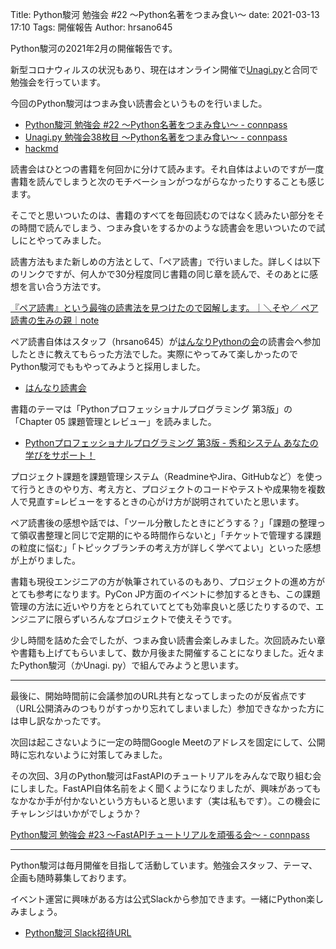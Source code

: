 Title: Python駿河 勉強会 #22 ～Python名著をつまみ食い～
date: 2021-03-13 17:10
Tags: 開催報告
Author: hrsano645

Python駿河の2021年2月の開催報告です。

新型コロナウィルスの状況もあり、現在はオンライン開催で[Unagi.py](https://unagi-py.connpass.com/)と合同で勉強会を行っています。

今回のPython駿河はつまみ食い読書会というものを行いました。

- [Python駿河 勉強会 #22 ～Python名著をつまみ食い～ - connpass](https://py-suruga.connpass.com/event/204027/)
- [Unagi.py 勉強会38枚目 ～Python名著をつまみ食い～ - connpass](https://unagi-py.connpass.com/event/204028/)
- [hackmd](https://hackmd.io/@pysuruga-unagipy/rJwabWheO)

読書会はひとつの書籍を何回かに分けて読みます。それ自体はよいのですが一度書籍を読んでしまうと次のモチベーションがつながらなかったりすることも感じます。

そこでと思いついたのは、書籍のすべてを毎回読むのではなく読みたい部分をその時間で読んでしまう、つまみ食いをするかのような読書会を思いついたので試しにとやってみました。

読書方法もまた新しめの方法として、「ペア読書」で行いました。詳しくは以下のリンクですが、何人かで30分程度同じ書籍の同じ章を読んで、そのあとに感想を言い合う方法です。

[『ペア読書』という最強の読書法を見つけたので図解します。｜＼そや／ ペア読書の生みの親｜note](https://note.com/1000tea_/n/nc4b9f41aee56)

ペア読書自体はスタッフ（hrsano645）が[はんなりPythonの会](https://hannari-python.connpass.com/)の読書会へ参加したときに教えてもらった方法でした。実際にやってみて楽しかったのでPython駿河でももやってみようと採用しました。

- [はんなり読書会](https://hannari-python.connpass.com/event/206907/)

書籍のテーマは「Pythonプロフェッショナルプログラミング 第3版」の「Chapter 05 課題管理とレビュー」を読みました。

- [Pythonプロフェッショナルプログラミング 第3版 - 秀和システム あなたの学びをサポート！](https://www.shuwasystem.co.jp/book/9784798053820.html)

プロジェクト課題を課題管理システム（ReadmineやJira、GitHubなど）を使って行うときのやり方、考え方と、プロジェクトのコードやテストや成果物を複数人で見直す=レビューをするときの心がけ方が説明されていたと思います。

ペア読書後の感想や話では、「ツール分散したときにどうする？」「課題の整理って領収書整理と同じで定期的にやる時間作らないと」「チケットで管理する課題の粒度に悩む」「トピックブランチの考え方が詳しく学べてよい」といった感想が上がりました。

書籍も現役エンジニアの方が執筆されているのもあり、プロジェクトの進め方がとても参考になります。PyCon JP方面のイベントに参加するときも、この課題管理の方法に近いやり方をとられていてとても効率良いと感じたりするので、エンジニアに限らずいろんなプロジェクトで使えそうです。

少し時間を詰めた会でしたが、つまみ食い読書会楽しみました。次回読みたい章や書籍も上げてもらいまして、数か月後また開催することになりました。近々またPython駿河（かUnagi. py）で組んでみようと思います。

---

最後に、開始時間前に会議参加のURL共有となってしまったのが反省点です（URL公開済みのつもりがすっかり忘れてしまいました）参加できなかった方には申し訳なかったです。

次回は起こさないように一定の時間Google Meetのアドレスを固定にして、公開時に忘れないように対策してみました。

その次回、3月のPython駿河はFastAPIのチュートリアルをみんなで取り組む会にしました。FastAPI自体名前をよく聞くようになりましたが、興味があってもなかなか手が付かないという方もいると思います（実は私もです）。この機会にチャレンジはいかがでしょうか？

[Python駿河 勉強会 #23 ～FastAPIチュートリアルを頑張る会～ - connpass](https://py-suruga.connpass.com/event/206073/)

---

Python駿河は毎月開催を目指して活動しています。勉強会スタッフ、テーマ、企画も随時募集しております。

イベント運営に興味がある方は公式Slackから参加できます。一緒にPython楽しみましょう。

- [Python駿河 Slack招待URL](https://join.slack.com/t/py-suruga/shared_invite/zt-811b9pwj-R_RbCmlTlV4B5iVKxF5gfA)